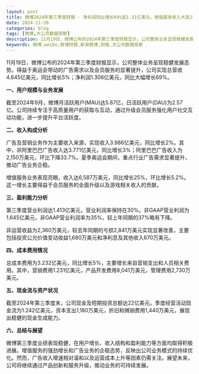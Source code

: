```yaml
---
layout: post
title: 微博2024年第三季度财报 - 净利润同比增长69%至1.31亿美元，增值服务收入大涨25%
date: 2024-11-20
categories: blog
tags: [微博,大公司数据观察]
description: 11月19日，微博公布的2024年第三季度财报显示，公司整体业务呈现稳健发展态势。得益于奥运会带动的广告需求以及会员服务的显著提升，公司实现总营收4.645亿美元，同比增长5%；净利润1.306亿美元，同比大幅增长69%。
keywords: 微博,weibo,微博财报,新浪微博,财报,大公司数据观察
---
```


11月19日，微博公布的2024年第三季度财报显示，公司整体业务呈现稳健发展态势。得益于奥运会带动的广告需求以及会员服务的显著提升，公司实现总营收4.645亿美元，同比增长5%；净利润1.306亿美元，同比大幅增长69%。

**一、用户规模与业务发展**

截至2024年9月，微博月活跃用户(MAU)达5.87亿，日活跃用户(DAU)为2.57亿。公司持续专注于高质量用户的获取与互动，通过升级会员服务强化用户社交互动功能，进一步提升平台活跃度。

**二、收入构成分析**

广告及营销业务作为主要收入来源，实现收入3.986亿美元，同比增长2%。其中，非阿里巴巴广告收入达3.771亿美元，同比增长3%；阿里巴巴广告收入为2,150万美元，环比下降33.7%。夏季奥运会期间，重点行业广告需求显著提升，推动广告业务企稳。

增值服务业务表现亮眼，收入达6,587万美元，同比增长25%，环比增长5.2%。这一增长主要得益于会员服务的全面升级以及游戏相关收入的贡献。

**三、盈利能力分析**

第三季度营业利润达1.413亿美元，营业利润率保持在30%。非GAAP营业利润为1.645亿美元，非GAAP营业利润率为35%，较上年同期的37%略有下降。

非运营收益为2,360万美元，较去年同期的亏损2,841万美元实现显著改善，主要包括投资公允价值变动收益1,680万美元和净利息及其他收入670万美元。

**四、成本费用情况**

总成本费用为3.232亿美元，同比增长5%，主要增长来自营销支出和人员相关费用。其中，营销费用1.231亿美元，产品开发费用8,041万美元，管理费用2,730万美元。

**五、现金流与资产状况**

截至2024年第三季度末，公司现金及短期投资总额达22亿美元。季度经营活动现金流为1.242亿美元，资本支出1,180万美元，折旧和摊销费用1,440万美元，展现出稳健的现金生成能力。

**六、总结与展望**

微博第三季度业绩表现稳健，在用户增长、收入结构和盈利能力等方面均取得积极进展。增值服务的强劲增长和广告业务的企稳态势，反映出公司业务模式的持续优化。然而，广告收入增速相对温和以及运营成本上升等因素仍需关注。展望未来，公司将继续通过产品创新和服务升级，推动业务的可持续发展。
